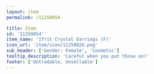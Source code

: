 ```yaml
---
layout: item
permalink: /11250054

title: Item
id: '11250054'
item_name: 'Ifrit Crystal Earrings (F)'
icon_url: 'item/icon/11250026.png'
sub_header: ['Gender: Female', 'Cosmetic']
tooltip_description: 'Careful when you put those on!'
footer: ['Untradable, Unsellable']
---
```

